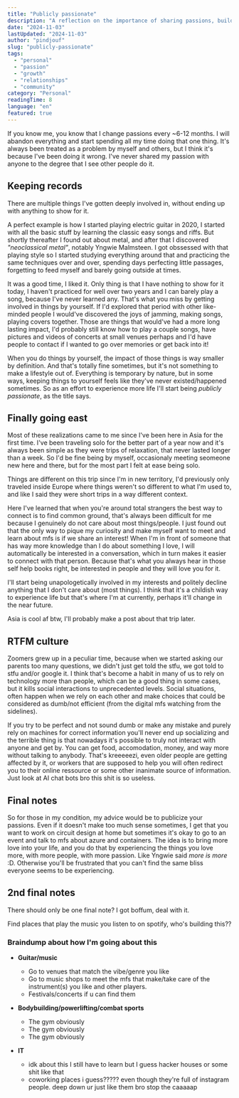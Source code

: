 ```yaml
---
title: "Publicly passionate"
description: "A reflection on the importance of sharing passions, building connections through common interests, and the value of public engagement."
date: "2024-11-03"
lastUpdated: "2024-11-03"
author: "pindjouf"
slug: "publicly-passionate"
tags:
  - "personal"
  - "passion"
  - "growth"
  - "relationships"
  - "community"
category: "Personal"
readingTime: 8
language: "en"
featured: true
---
```


If you know me, you know that I change passions every ~6-12 months. I will abandon everything and start spending all my time doing that one thing. It's always been treated as a problem by myself and others, but I think it's because I've been doing it wrong. I've never shared my passion with anyone to the degree that I see other people do it.

## Keeping records

There are multiple things I've gotten deeply involved in, without ending up with anything to show for it.  

A perfect example is how I started playing electric guitar in 2020, I started with all the basic stuff by learning the classic easy songs and riffs. But shortly thereafter I found out about metal, and after that I discovered *"neoclassical metal"*, notably Yngwie Malmsteen. I got obssessed with that playing style so I started studying everything around that and practicing the same techniques over and over, spending days perfecting little passages, forgetting to feed myself and barely going outside at times.  

It was a good time, I liked it. Only thing is that I have nothing to show for it today, I haven't practiced for well over two years and I can barely play a song, because I've never learned any. That's what you miss by getting involved in things by yourself. If I'd explored that period with other like-minded people I would've discovered the joys of jamming, making songs, playing covers together. Those are things that would've had a more long lasting impact, I'd probably still know how to play a couple songs, have pictures and videos of concerts at small venues perhaps and I'd have people to contact if I wanted to go over memories or get back into it!  

When you do things by yourself, the impact of those things is way smaller by definition. And that's totally fine sometimes, but it's not something to make a lifestyle out of. Everything is temporary by nature, but in some ways, keeping things to yourself feels like they've never existed/happened sometimes. So as an effort to experience more life I'll start being *publicly passionate*, as the title says.

## Finally going east

Most of these realizations came to me since I've been here in Asia for the first time. I've been traveling solo for the better part of a year now and it's always been simple as they were trips of relaxation, that never lasted longer than a week. So I'd be fine being by myself, occasionaly meeting seomeone new here and there, but for the most part I felt at ease being solo.  

Things are different on this trip since I'm in new territory, I'd previously only traveled inside Europe where things weren't so different to what I'm used to, and like I said they were short trips in a way different context.  

Here I've learned that when you're around total strangers the best way to connect is to find common ground, that's always been difficult for me because I genuinely do not care about most things/people. I just found out that the only way to pique my curiosity and make myself want to meet and learn about mfs is if we share an interest! When I'm in front of someone that has way more knowledge than I do about something I love, I will automatically be interested in a conversation, which in turn makes it easier to connect with that person. Because that's what you always hear in those self help books right, be interested in people and they will love you for it.  

I'll start being unapologetically involved in my interests and politely decline anything that I don't care about (most things). I think that it's a childish way to experience life but that's where I'm at currently, perhaps it'll change in the near future.

Asia is cool af btw, I'll probably make a post about that trip later.

## RTFM culture

Zoomers grew up in a peculiar time, because when we started asking our parents too many questions, we didn't just get told the stfu, we got told to stfu and/or google it. I think that's become a habit in many of us to rely on technology more than people, which can be a good thing in some cases, but it kills social interactions to unprecedented levels. Social situations, often happen when we rely on each other and make choices that could be considered as dumb/not efficient (from the digital mfs watching from the sidelines).  

If you try to be perfect and not sound dumb or make any mistake and purely rely on machines for correct information you'll never end up socializing and the terrible thing is that nowadays it's possible to truly not interact with anyone and get by. You can get food, accomodation, money, and way more without talking to anybody. That's kreeeeezi, even older people are getting affected by it, or workers that are supposed to help you will often redirect you to their online ressource or some other inanimate source of information. Just look at AI chat bots bro this shit is so useless.

## Final notes

So for those in my condition, my advice would be to publicize your passions. Even if it doesn't make too much sense sometimes, I get that you want to work on circuit design at home but sometimes it's okay to go to an event and talk to mfs about azure and containers. The idea is to bring more love into your life, and you do that by experiencing the things you love more, with more people, with more passion. Like Yngwie said *more is more* :D. Otherwise you'll be frustrated that you can't find the same bliss everyone seems to be experiencing.

## 2nd final notes

There should only be one final note? I got boffum, deal with it.  

Find places that play the music you listen to on spotify, who's building this??

### Braindump about how I'm going about this

- **Guitar/music**
    - Go to venues that match the vibe/genre you like
    - Go to music shops to meet the mfs that make/take care of the instrument(s) you like and other players.
    - Festivals/concerts if u can find them

- **Bodybuilding/powerlifting/combat sports**
    - The gym obviously
    - The gym obviously
    - The gym obviously

- **IT**
    - idk about this I still have to learn but I guess hacker houses or some shit like that
    - coworking places i guess????? even though they're full of instagram people. deep down ur just like them bro stop the caaaaap
